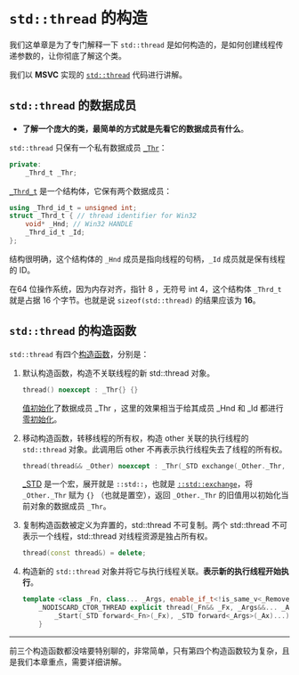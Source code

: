 # `std::thread` 的构造

我们这单章是为了专门解释一下 `std::thread` 是如何构造的，是如何创建线程传递参数的，让你彻底了解这个类。

我们以 **MSVC** 实现的 [`std::thread`](https://github.com/microsoft/STL/blob/main/stl/inc/thread) 代码进行讲解。

## `std::thread` 的数据成员

- **了解一个庞大的类，最简单的方式就是先看它的数据成员有什么**。

`std::thread` 只保有一个私有数据成员 [`_Thr`](https://github.com/microsoft/STL/blob/main/stl/inc/thread#L163)：

```cpp
private:
    _Thrd_t _Thr;
```

[`_Thrd_t`](https://github.com/microsoft/STL/blob/main/stl/inc/xthreads.h#L22-L26) 是一个结构体，它保有两个数据成员：

```cpp
using _Thrd_id_t = unsigned int;
struct _Thrd_t { // thread identifier for Win32
    void* _Hnd; // Win32 HANDLE
    _Thrd_id_t _Id;
};
```

结构很明确，这个结构体的 `_Hnd` 成员是指向线程的句柄，`_Id` 成员就是保有线程的 ID。

在64 位操作系统，因为内存对齐，指针 8 ，无符号 int 4，这个结构体 `_Thrd_t` 就是占据 16 个字节。也就是说 `sizeof(std::thread)` 的结果应该为 **16**。

## `std::thread` 的构造函数

`std::thread` 有四个[构造函数](https://zh.cppreference.com/w/cpp/thread/thread/thread)，分别是：

1. 默认构造函数，构造不关联线程的新 std::thread 对象。

   ```cpp
   thread() noexcept : _Thr{} {}
   ```

   [值初始化](https://zh.cppreference.com/w/cpp/language/value_initialization#:~:text=%E5%87%BD%E6%95%B0%E7%9A%84%E7%B1%BB%EF%BC%89%EF%BC%8C-,%E9%82%A3%E4%B9%88%E9%9B%B6%E5%88%9D%E5%A7%8B%E5%8C%96%E5%AF%B9%E8%B1%A1,-%EF%BC%8C%E7%84%B6%E5%90%8E%E5%A6%82%E6%9E%9C%E5%AE%83)了数据成员  _Thr ，这里的效果相当于给其成员 _Hnd 和 _Id 都进行[零初始化](https://zh.cppreference.com/w/cpp/language/zero_initialization)。

2. 移动构造函数，转移线程的所有权，构造 other 关联的执行线程的 `std::thread` 对象。此调用后 other 不再表示执行线程失去了线程的所有权。

   ```cpp
   thread(thread&& _Other) noexcept : _Thr(_STD exchange(_Other._Thr, {})) {}
   ```

   [_STD](https://github.com/microsoft/STL/blob/main/stl/inc/yvals_core.h#L1951) 是一个宏，展开就是 `::std::`，也就是 [`::std::exchange`](https://zh.cppreference.com/w/cpp/utility/exchange)，将 `_Other._Thr` 赋为 `{}` （也就是置空），返回 `_Other._Thr` 的旧值用以初始化当前对象的数据成员 `_Thr`。

3. 复制构造函数被定义为弃置的，std::thread 不可复制。两个 std::thread 不可表示一个线程，std::thread 对线程资源是独占所有权。

   ```cpp
   thread(const thread&) = delete;
   ```

4. 构造新的 `std::thread` 对象并将它与执行线程关联。**表示新的执行线程开始执行**。

   ```cpp
   template <class _Fn, class... _Args, enable_if_t<!is_same_v<_Remove_cvref_t<_Fn>, thread>, int> = 0>
       _NODISCARD_CTOR_THREAD explicit thread(_Fn&& _Fx, _Args&&... _Ax) {
           _Start(_STD forward<_Fn>(_Fx), _STD forward<_Args>(_Ax)...);
       }
   ```

---

前三个构造函数都没啥要特别聊的，非常简单，只有第四个构造函数较为复杂，且是我们本章重点，需要详细讲解。
